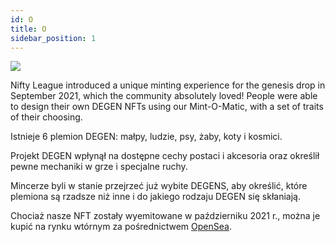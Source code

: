 ```yaml
---
id: O
title: O
sidebar_position: 1
---
```


![](/img/mintomatic.gif)

Nifty League introduced a unique minting experience for the genesis drop in September 2021, which the community absolutely loved! People were able to design their own DEGEN NFTs using our Mint-O-Matic, with a set of traits of their choosing.

Istnieje 6 plemion DEGEN: małpy, ludzie, psy, żaby, koty i kosmici.

Projekt DEGEN wpłynął na dostępne cechy postaci i akcesoria oraz określił pewne mechaniki w grze i specjalne ruchy.

Mincerze byli w stanie przejrzeć już wybite DEGENS, aby określić, które plemiona są rzadsze niż inne i do jakiego rodzaju DEGEN się skłaniają.

Chociaż nasze NFT zostały wyemitowane w październiku 2021 r., można je kupić na rynku wtórnym za pośrednictwem [OpenSea](https://opensea.io/collection/niftydegen).
